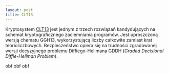 ```yaml
---
layout: post
title: CLT13
---
```


Kryptosystem <a href="{{ site.baseurl }}/obf/CLT13/clt13.pdf" target="_blank"> CLT13</a> jest jednym z trzech rozwiązań
kandydujących na schemat kryptograficznego zaciemniania programów. Jest uproszczoną wersją chematu GGH13, wykorzystującą
liczby całkowite zamiast krat teorioliczbowych. Bezpieczeństwo opiera się na trudności zgradowanej wersji decyzyjnego problemu
Diffiego-Hellmana GDDH (*Graded Decisional Diffie-Hellman Problem*).


obf obf obf
